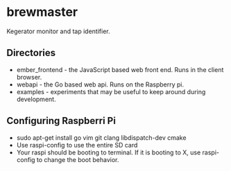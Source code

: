 brewmaster
=========
Kegerator monitor and tap identifier.

Directories
-----------
- ember_frontend - the JavaScript based web front end. Runs in
the client browser.
- webapi - the Go based web api. Runs on the Raspberry pi.
- examples - experiments that may be useful to keep around during development.

Configuring Raspberri Pi
------------------------
- sudo apt-get install go vim git clang libdispatch-dev cmake
- Use raspi-config to use the entire SD card
- Your raspi should be booting to terminal. If it is
booting to X, use raspi-config to change the boot behavior.


